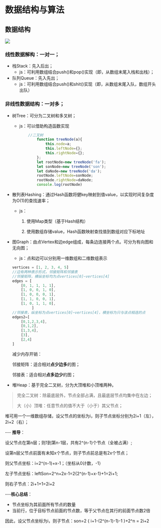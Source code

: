 # 数据结构与算法

## 数据结构

![](https://pic.leetcode-cn.com/1599638810-SZDwfK-Picture1.png)

### 线性数据解构：一对一；

- 栈Stack：先入后出；
  - js：可利用数组结合push()和pop()实现（即，从数组末尾入栈和出栈）；
- 队列Queue：先入先出；
  - js：可利用数组结合push()和shit()实现（即，从数组末尾入队，数组开头出队）



### 非线性数据结构：一对多；

- 树Tree：可分为二叉树和多叉树；

  - js：可以借助构造函数实现

    ```javascript
    	//二叉树
    		function treeNode(a){
                this.node=a;
                this.leftNode={};
                this.rightNode={};
            };
            let rootNode=new treeNode('fa');
            let sonNode=new treeNode('son');
            let daNode=new treeNode('da');
            rootNode.leftNode=sonNode;
            rootNode.rightNode=daNode;
            console.log(rootNode)
    ```

  

- 散列表Hashing：通过Hash函数将健key映射到值value，以实现时间复杂度为O(1)的查找速率；

  - js：
    1. 使用Map类型（基于Hash结构）
    
    2. 使用数组存储value，Hash函数映射查找值到数组对应下标地址 
    
       

- 图Graph：由点Vertex和边edge组成，每条边连接两个点。可分为有向图和无向图；

  - js：点和边可以分别用一维数组和二维数组表示

  ```javascript
  vertices = [1, 2, 3, 4, 5]
  //边有两种表示形式，邻接矩阵和邻接表
  //邻接矩阵，横纵坐标均为点vertices[0]~vertices[4]
  edges = [
      [0, 1, 1, 1, 1],
      [1, 0, 0, 1, 0],
      [1, 0, 0, 0, 1],
      [1, 1, 0, 0, 1],
      [1, 0, 1, 1, 0],
           ]
  //邻接表，纵坐标为点vertices[0]~vertices[4]，横坐标为只与该点相连的点
  edges2=[
      [0,1,2,3,4],
      [0,1,2],
      [1,3,4],
      [3],
      [2,4]
  ]
  ```

  减少内存开销：

  邻接矩阵：适合相对**点少边多**的图；

  邻接表：适合相对**点多边少**的图；




- 堆Heap：基于完全二叉树，分为大顶堆和小顶堆两种。

> 完全二叉树：除最底层外，节点全部占满，且最底层节点均集中在左边；
>
> 大（小）顶堆：任意节点的值不大于（小于）其父节点；

​		堆可用一个一维数组存储，设父节点的坐标为i，则子节点坐标分别为2i+1（左），2i+2（右）；

--- **推导**：

设父节点在第n层；则1到第n-1层，共有2^(n-1)个节点（全被占满）;

设第n层父节点前面有未知x个节点，则子节点前总是有2x个节点；

则父节点坐标：i=2^(n-1)+x-1；（坐标从0计数，-1）

左子节点坐标：leftSon=2^n+2x-1=2{2^(n-1)+x-1}+1=2i+1;

则右子节点：2i+1+1=2i+2

---**核心总结**：

- 节点坐标为其前面所有节点的数量
- 当前行，位于目标节点前面的节点数，等于父节点在其行的前面节点数2倍

因此，设父节点坐标为i，则子节点：son=2 { i+1-(2^(n-1)-1)-1 }+2^n = 2i+2



